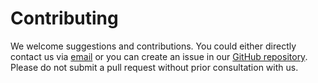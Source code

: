 # Contributing

We welcome suggestions and contributions. You could  either directly contact us via [email](mailto:lutz.hamel@gmail.com) or you can create an issue in our [GitHub repository](https://github.com/lutzhamel/popsom). Please do not submit a pull request without prior consultation with us.
